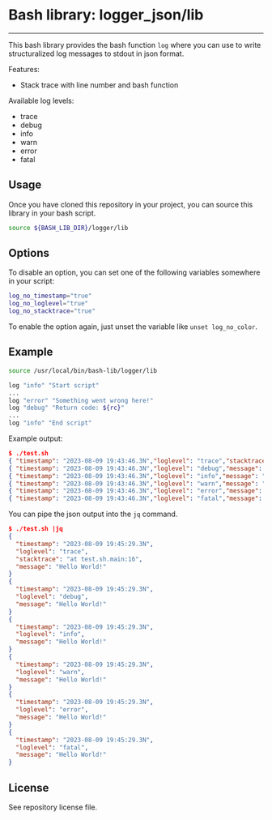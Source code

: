 # Bash library: logger_json/lib
---
This bash library provides the bash function `log` where you can use to write structuralized log messages to stdout in json format.

Features:
  - Stack trace with line number and bash function

Available log levels:
  - trace
  - debug
  - info
  - warn
  - error
  - fatal

## Usage
Once you have cloned this repository in your project, you can source this library in your bash script.

```bash
source ${BASH_LIB_DIR}/logger/lib
```

## Options
To disable an option, you can set one of the following variables somewhere in your script:
```bash
log_no_timestamp="true"
log_no_loglevel="true"
log_no_stacktrace="true"
```

To enable the option again, just unset the variable like `unset log_no_color`.

## Example
```bash
source /usr/local/bin/bash-lib/logger/lib

log "info" "Start script"
...
log "error" "Something went wrong here!"
log "debug" "Return code: ${rc}"
...
log "info" "End script"
```

Example output:
```json
$ ./test.sh
{ "timestamp": "2023-08-09 19:43:46.3N","loglevel": "trace","stacktrace": "at test.sh.main:16","message": "Hello World!" }
{ "timestamp": "2023-08-09 19:43:46.3N","loglevel": "debug","message": "Hello World!" }
{ "timestamp": "2023-08-09 19:43:46.3N","loglevel": "info","message": "Hello World!" }
{ "timestamp": "2023-08-09 19:43:46.3N","loglevel": "warn","message": "Hello World!" }
{ "timestamp": "2023-08-09 19:43:46.3N","loglevel": "error","message": "Hello World!" }
{ "timestamp": "2023-08-09 19:43:46.3N","loglevel": "fatal","message": "Hello World!" }
```

You can pipe the json output into the `jq` command.
```json
$ ./test.sh |jq
{
  "timestamp": "2023-08-09 19:45:29.3N",
  "loglevel": "trace",
  "stacktrace": "at test.sh.main:16",
  "message": "Hello World!"
}
{
  "timestamp": "2023-08-09 19:45:29.3N",
  "loglevel": "debug",
  "message": "Hello World!"
}
{
  "timestamp": "2023-08-09 19:45:29.3N",
  "loglevel": "info",
  "message": "Hello World!"
}
{
  "timestamp": "2023-08-09 19:45:29.3N",
  "loglevel": "warn",
  "message": "Hello World!"
}
{
  "timestamp": "2023-08-09 19:45:29.3N",
  "loglevel": "error",
  "message": "Hello World!"
}
{
  "timestamp": "2023-08-09 19:45:29.3N",
  "loglevel": "fatal",
  "message": "Hello World!"
}
```

## License
See repository license file.
